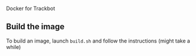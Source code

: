 Docker for Trackbot

## Build the image
To build an image, launch `build.sh` and follow the instructions (might take a while)

